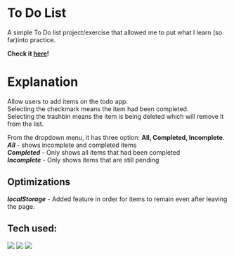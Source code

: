 # To Do List
A simple To Do list project/exercise that allowed me to put what I learn (so far)into practice.

**Check it [here](https://hnr-todolist.netlify.app)!**

# Explanation
Allow users to add items on the todo app. <br>
Selecting the checkmark means the item had been completed. <br>
Selecting the trashbin means the item is being deleted which will remove it from the list.

From the dropdown menu, it has three option: **All, Completed, Incomplete**. <br>
***All*** - shows incomplete and completed items <br>
***Completed*** - Only shows all items that had been completed <br>
***Incomplete*** - Only shows items that are still pending

## Optimizations
***localStorage*** - Added feature in order for items to remain even after leaving the page.


## Tech used:
<img src="https://img.shields.io/badge/HTML5%20-%20?style=plastic&logo=html5&label=%E2%94%82&labelColor=rgba(15%2C%2066%2C%20110%2C%200.9)&color=rgba(20%2C%20132%2C%20167%2C%200.9)">
<img src="https://img.shields.io/badge/CSS3%20-%20?style=plastic&logo=css3&label=%E2%94%82&labelColor=rgba(15%2C%2066%2C%20110%2C%200.9)&color=rgba(20%2C%20132%2C%20167%2C%200.9)"/>
<img src="https://img.shields.io/badge/JavaScript%20-%20?style=plastic&logo=javascript&label=%E2%94%82&labelColor=rgba(15%2C%2066%2C%20110%2C%200.9)&color=rgba(20%2C%20132%2C%20167%2C%200.9)"/>
